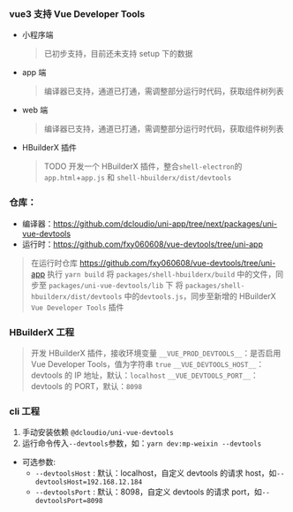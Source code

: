 ### vue3 支持 Vue Developer Tools

- 小程序端
  > 已初步支持，目前还未支持 setup 下的数据
- app 端
  > 编译器已支持，通道已打通，需调整部分运行时代码，获取组件树列表
- web 端
  > 编译器已支持，通道已打通，需调整部分运行时代码，获取组件树列表
- HBuilderX 插件
  > TODO 开发一个 HBuilderX 插件，整合`shell-electron`的`app.html`+`app.js` 和 `shell-hbuilderx/dist/devtools`

### 仓库：

- 编译器：https://github.com/dcloudio/uni-app/tree/next/packages/uni-vue-devtools
- 运行时：https://github.com/fxy060608/vue-devtools/tree/uni-app

> 在运行时仓库 https://github.com/fxy060608/vue-devtools/tree/uni-app 执行 `yarn build`
> 将 `packages/shell-hbuilderx/build` 中的文件，同步至 `packages/uni-vue-devtools/lib` 下
> 将 `packages/shell-hbuilderx/dist/devtools` 中的`devtools.js`，同步至新增的 HBuilderX `Vue Developer Tools` 插件

### HBuilderX 工程
> 开发 HBuilderX 插件，接收环境变量
`__VUE_PROD_DEVTOOLS__`：是否启用Vue Developer Tools，值为字符串 `true`
`__VUE_DEVTOOLS_HOST__`：devtools 的 IP 地址，默认：`localhost`
`__VUE_DEVTOOLS_PORT__`：devtools 的 PORT，默认：`8098`

### cli 工程
1. 手动安装依赖 `@dcloudio/uni-vue-devtools`
2. 运行命令传入`--devtools`参数，如：`yarn dev:mp-weixin --devtools`
- 可选参数:
    + `--devtoolsHost` : 默认：localhost，自定义 devtools 的请求 host，如`--devtoolsHost=192.168.12.184`
    + `--devtoolsPort` : 默认：8098，自定义 devtools 的请求 port，如`--devtoolsPort=8098`
